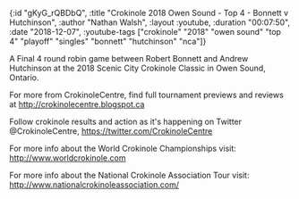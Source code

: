 {:id "gKyG_rQBDbQ",
 :title "Crokinole 2018 Owen Sound - Top 4 - Bonnett v Hutchinson",
 :author "Nathan Walsh",
 :layout :youtube,
 :duration "00:07:50",
 :date "2018-12-07",
 :youtube-tags
 ["crokinole"
  "2018"
  "owen sound"
  "top 4"
  "playoff"
  "singles"
  "bonnett"
  "hutchinson"
  "nca"]}


A Final 4 round robin game between Robert Bonnett and Andrew Hutchinson at the 2018 Scenic City Crokinole Classic in Owen Sound, Ontario.

For more from CrokinoleCentre, find full tournament previews and reviews at http://crokinolecentre.blogspot.ca

Follow crokinole results and action as it's happening on Twitter @CrokinoleCentre, https://twitter.com/CrokinoleCentre

For more info about the World Crokinole Championships visit: http://www.worldcrokinole.com

For more info about the National Crokinole Association Tour visit: http://www.nationalcrokinoleassociation.com/
